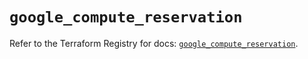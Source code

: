 # `google_compute_reservation`

Refer to the Terraform Registry for docs: [`google_compute_reservation`](https://registry.terraform.io/providers/hashicorp/google-beta/6.50.0/docs/resources/google_compute_reservation).
